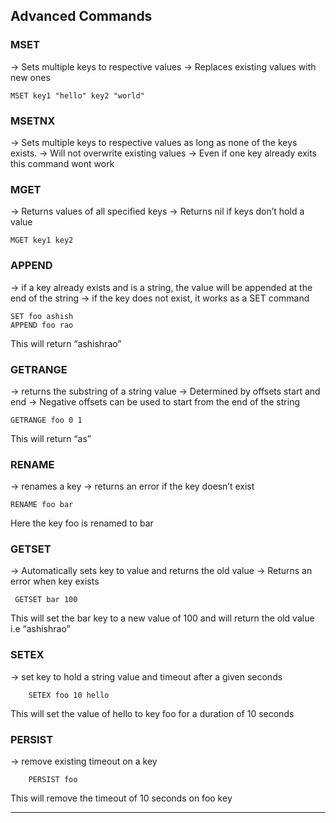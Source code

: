 ## Advanced Commands


### MSET

→ Sets multiple keys to respective values
→ Replaces existing values with new ones

```
MSET key1 "hello" key2 "world"
```

### MSETNX

→ Sets multiple keys to respective values as long as none of the keys exists.
→ Will not overwrite existing values
→ Even if one key already exits this command wont work

### MGET

→ Returns values of all specified keys
→ Returns nil if keys don’t hold a value

```
MGET key1 key2
```

### APPEND

→ if a key already exists and is a string, the value will be appended at the end of the string
→ if the key does not exist, it works as a SET command

```
SET foo ashish
APPEND foo rao
```
This will return “ashishrao”


### GETRANGE

→ returns the substring of a string value
→ Determined by offsets start and end
→ Negative offsets can be used to start from the end of the string
```
GETRANGE foo 0 1
```
This will return “as”


### RENAME

→ renames a key
→ returns an error if the key doesn’t exist
```
RENAME foo bar
```
Here the key foo is renamed to bar


### GETSET

→ Automatically sets key to value and returns the old value
→ Returns an error when key exists
```
 GETSET bar 100
```
This will set the bar key to a new value of 100 and will return the old value i.e “ashishrao”


### SETEX

→ set key to hold a string value and timeout after a given seconds
```
    SETEX foo 10 hello
```
This will set the value of hello to key foo for a duration of 10 seconds


### PERSIST

→ remove existing timeout on a key
```
    PERSIST foo
```

This will remove the timeout of 10 seconds on foo key

---